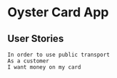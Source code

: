 # Oyster Card App

## User Stories

```
In order to use public transport
As a customer
I want money on my card
```

